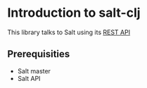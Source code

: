 # Introduction to salt-clj

This library talks to Salt using its [REST
API](https://docs.saltstack.com/en/latest/ref/netapi/all/salt.netapi.rest_cherrypy.html)

## Prerequisities
* Salt master
* Salt API

